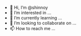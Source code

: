 - 👋 Hi, I’m @shinnoy
- 👀 I’m interested in ...
- 🌱 I’m currently learning ...
- 💞️ I’m looking to collaborate on ...
- 📫 How to reach me ...

<!---
shinnoy/shinnoy is a ✨ special ✨ repository because its `README.md` (this file) appears on your GitHub profile.
You can click the Preview link to take a look at your changes.
--->
